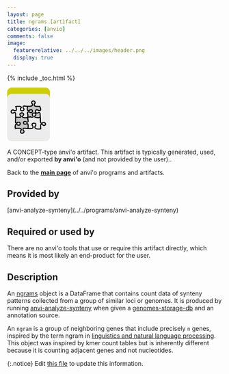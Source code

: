 ```yaml
---
layout: page
title: ngrams [artifact]
categories: [anvio]
comments: false
image:
  featurerelative: ../../../images/header.png
  display: true
---
```



{% include _toc.html %}


<img src="../../images/icons/CONCEPT.png" alt="CONCEPT" style="width:100px; border:none" />

A CONCEPT-type anvi'o artifact. This artifact is typically generated, used, and/or exported **by anvi'o** (and not provided by the user)..

Back to the **[main page](../../)** of anvi'o programs and artifacts.

## Provided by


<p style="text-align: left" markdown="1"><span class="artifact-p">[anvi-analyze-synteny](../../programs/anvi-analyze-synteny)</span></p>


## Required or used by


There are no anvi'o tools that use or require this artifact directly, which means it is most likely an end-product for the user.


## Description

An <span class="artifact-n">[ngrams](/software/anvio/help/artifacts/ngrams)</span> object is a DataFrame that contains count data of synteny patterns collected from a group of similar loci or genomes. It is produced by running <span class="artifact-n">[anvi-analyze-synteny](/software/anvio/help/programs/anvi-analyze-synteny)</span> when given a <span class="artifact-n">[genomes-storage-db](/software/anvio/help/artifacts/genomes-storage-db)</span> and an annotation source.

An `ngram` is a group of neighboring genes that include precisely `n` genes, inspired by the term ngram in [linguistics and natural language processing](https://en.wikipedia.org/wiki/N-gram). This object was inspired by kmer count tables but is inherently different because it is counting adjacent genes and not nucleotides.


{:.notice}
Edit [this file](https://github.com/merenlab/anvio/tree/master/anvio/docs/artifacts/ngrams.md) to update this information.

